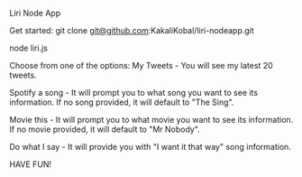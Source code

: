 Liri Node App



Get started:
git clone git@github.com:KakaliKobal/liri-nodeapp.git

node liri.js

Choose from one of the options:
My Tweets - You will see my latest 20 tweets.

Spotify a song - It will prompt you to what song you want to see its information. If no song provided, it will default to "The Sing".

Movie this - It will prompt you to what movie you want to see its information. If no movie provided, it will default to "Mr Nobody".

Do what I say - It will provide you with "I want it that way" song information.

HAVE FUN!
